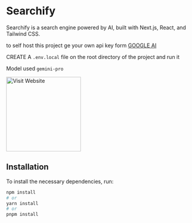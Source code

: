# Searchify

Searchify is a search engine powered by AI, built with Next.js, React, and Tailwind CSS.

to self host this project ge your own api key form [GOOGLE AI](https://makersuite.google.com/)


CREATE A `.env.local` file on the root directory of the project and run it 

Model used `gemini-pro`

[<img alt="Visit Website" src="https://agrilyze.ca/wp-content/uploads/2020/05/visit-website-button.png" width="200">](https://searchify-puce.vercel.app/)

## Installation

To install the necessary dependencies, run:

```bash
npm install
# or
yarn install
# or
pnpm install

